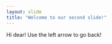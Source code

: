 ```yaml
---
layout: slide
title: "Welcome to our second slide!"
---
```

Hi dear!
Use the left arrow to go back!
